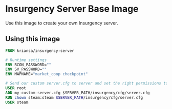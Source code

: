 # Insurgency Server Base Image

Use this image to create your own Insurgency server.

## Using this image

```dockerfile
FROM kriansa/insurgency-server

# Runtime settings
ENV RCON_PASSWORD=""
ENV SV_PASSWORD=""
ENV MAPNAME="market_coop checkpoint"

# Send our custom server.cfg to server and set the right permissions to it
USER root
ADD my-custom-server.cfg $SERVER_PATH/insurgency/cfg/server.cfg
RUN chown steam:steam $SERVER_PATH/insurgency/cfg/server.cfg
USER steam
```
